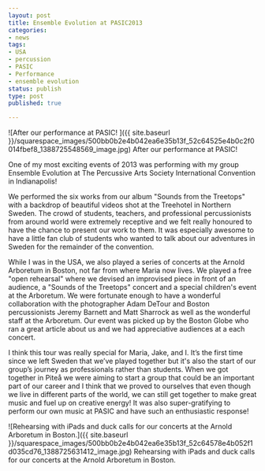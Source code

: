 ```yaml
---
layout: post
title: Ensemble Evolution at PASIC2013
categories:
- news
tags:
- USA
- percussion
- PASIC
- Performance
- ensemble evolution
status: publish
type: post
published: true

---
```


![After our performance at PASIC! ]({{ site.baseurl }}/squarespace_images/500bb0b2e4b042ea6e35b13f_52c64525e4b0c2f0014fbef8_1388725548569_image.jpg) After our performance at PASIC!  

One of my most exciting events of 2013 was performing with my group Ensemble Evolution at The Percussive Arts Society International Convention in Indianapolis!

We performed the six works from our album "Sounds from the Treetops" with a backdrop of beautiful videos shot at the Treehotel in Northern Sweden. The crowd of students, teachers, and professional percussionists from around world were extremely receptive and we felt really honoured to have the chance to present our work to them. It was especially awesome to have a little fan club of students who wanted to talk about our adventures in Sweden for the remainder of the convention.

While I was in the USA, we also played a series of concerts at the Arnold Arboretum in Boston, not far from where Maria now lives. We played a free "open rehearsal" where we devised an improvised piece in front of an audience, a "Sounds of the Treetops" concert and a special children's event at the Arboretum. We were fortunate enough to have a wonderful collaboration with the photographer Adam DeTour and Boston percussionists Jeremy Barnett and Matt Sharrock as well as the wonderful staff at the Arboretum. Our event was picked up by the Boston Globe who ran a great article about us and we had appreciative audiences at a each concert.

I think this tour was really special for Maria, Jake, and I. It’s the first time since we left Sweden that we’ve played together but it's also the start of our group’s journey as professionals rather than students. When we got together in Piteå we were aiming to start a group that could be an important part of our career and I think that we proved to ourselves that even though we live in different parts of the world, we can still get together to make great music and fuel up on creative energy! It was also super-gratifying to perform our own music at PASIC and have such an enthusiastic response!

![Rehearsing with iPads and duck calls for our concerts at the Arnold Arboretum in Boston.]({{ site.baseurl }}/squarespace_images/500bb0b2e4b042ea6e35b13f_52c64578e4b052f1d035cd76_1388725631412_image.jpg) Rehearsing with iPads and duck calls for our concerts at the Arnold Arboretum in Boston.

